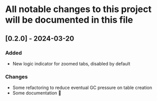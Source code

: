 # All notable changes to this project will be documented in this file

## [0.2.0] - 2024-03-20

### Added

- New logic indicator for zoomed tabs, disabled by default

### Changes

- Some refactoring to reduce eventual GC pressure on table creation
- Some documentation 💅
